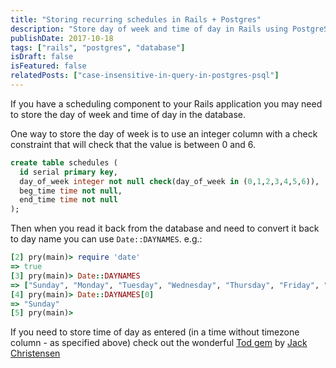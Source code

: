 ```yaml
---
title: "Storing recurring schedules in Rails + Postgres"
description: "Store day of week and time of day in Rails using PostgreSQL check constraints and Tod gem for time handling."
publishDate: 2017-10-18
tags: ["rails", "postgres", "database"]
isDraft: false
isFeatured: false
relatedPosts: ["case-insensitive-in-query-in-postgres-psql"]
---
```


If you have a scheduling component to your Rails application you may need to store the day of week and time of day in the database.

One way to store the day of week is to use an integer column with a check constraint that will check that the value is between 0 and 6.

```sql
create table schedules (
  id serial primary key,
  day_of_week integer not null check(day_of_week in (0,1,2,3,4,5,6)),
  beg_time time not null,
  end_time time not null
);
```

Then when you read it back from the database and need to convert it back to day name you can use `Date::DAYNAMES`. e.g.:

```ruby
[2] pry(main)> require 'date'
=> true
[3] pry(main)> Date::DAYNAMES
=> ["Sunday", "Monday", "Tuesday", "Wednesday", "Thursday", "Friday", "Saturday"]
[4] pry(main)> Date::DAYNAMES[0]
=> "Sunday"
[5] pry(main)>
```

If you need to store time of day as entered (in a time without timezone column - as specified above) check out the wonderful [Tod gem](https://github.com/JackC/tod) by [Jack Christensen](https://github.com/JackC)
